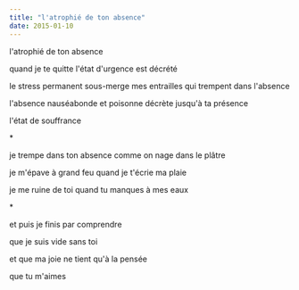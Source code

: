```yaml
---
title: "l'atrophié de ton absence"
date: 2015-01-10
---
```


l'atrophié de ton absence

quand je te quitte
l'état d'urgence est décrété

le stress permanent sous-merge mes entrailles qui trempent dans l'absence

l'absence nauséabonde et poisonne
décrète jusqu'à ta présence

l'état de souffrance

\*

je trempe dans ton absence comme on nage dans le plâtre

je m'épave à grand feu quand je t'écrie ma plaie

je me ruine de toi quand tu manques à mes eaux

\*

et puis
je finis par comprendre

que je suis vide sans toi

et que ma joie ne tient qu'à la pensée

que tu m'aimes
